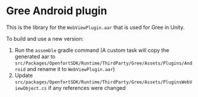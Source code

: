 # Gree Android plugin

This is the library for the `WebViewPlugin.aar` that is used for Gree in Unity.

To build and use a new version: 
1. Run the `assemble` gradle command (A custom task will copy the generated aar to `src/Packages/OpenfortSDK/Runtime/ThirdParty/Gree/Assets/Plugins/Android` and rename it to `WebViewPlugin.aar`)
2. Update `src/packages/OpenfortSDK/Runtime/ThirdParty/Gree/Assets/PluginsWebViewObject.cs` if any references were changed
